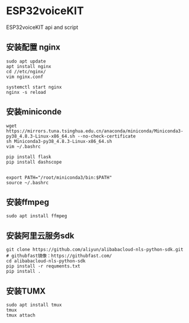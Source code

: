 # ESP32voiceKIT
ESP32voiceKIT api and script



## 安装配置 nginx
```
sudo apt update
apt install nginx
cd //etc/nginx/
vim nginx.conf

systemctl start nginx
nginx -s reload
```
## 安装miniconde
```
wget https://mirrors.tuna.tsinghua.edu.cn/anaconda/miniconda/Miniconda3-py38_4.8.3-Linux-x86_64.sh --no-check-certificate  
sh Miniconda3-py38_4.8.3-Linux-x86_64.sh  
vim ~/.bashrc   

pip install flask 
pip install dashscope 


export PATH="/root/miniconda3/bin:$PATH"  
source ~/.bashrc  
```
## 安装ffmpeg
```
sudo apt install ffmpeg  
```

## 安装阿里云服务sdk 
```
git clone https://github.com/aliyun/alibabacloud-nls-python-sdk.git 
# githubfast镜像：https://githubfast.com/ 
cd alibabacloud-nls-python-sdk 
pip install -r requments.txt 
pip install . 
```

## 安装TUMX
```
sudo apt install tmux
tmux
tmux attach

```
